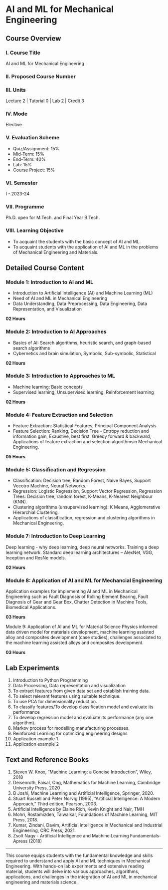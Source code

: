 # AI and ML for Mechanical Engineering

## Course Overview

### I. Course Title
AI and ML for Mechanical Engineering

### II. Proposed Course Number

### III. Units
Lecture 2 | Tutorial 0 | Lab 2 | Credit 3

### IV. Mode
Elective

### V. Evaluation Scheme
- Quiz/Assignment: 15%
- Mid-Term: 15%
- End-Term: 40%
- Lab: 15%
- Course Project: 15%

### VI. Semester
I - 2023-24

### VII. Programme
Ph.D. open for M.Tech. and Final Year B.Tech.

### VIII. Learning Objective
- To acquaint the students with the basic concept of AI and ML.
- To acquaint students with the application of AI and ML in the problems of Mechanical Engineering and Materials.

## Detailed Course Content

### Module 1: Introduction to AI and ML
- Introduction to Artificial Intelligence (AI) and Machine Learning (ML)
- Need of AI and ML in Mechanical Engineering
- Data Understanding, Data Preprocessing, Data Engineering, Data Representation, and Visualization

**02 Hours**

### Module 2: Introduction to AI Approaches
- Basics of AI: Search algorithms, heuristic search, and graph-based search algorithms
- Cybernetics and brain simulation, Symbolic, Sub-symbolic, Statistical

**02 Hours**

### Module 3: Introduction to Approaches to ML
- Machine learning: Basic concepts
- Supervised learning, Unsupervised learning, Reinforcement learning

**02 Hours**

### Module 4: Feature Extraction and Selection
- Feature Extraction: Statistical Features, Principal Component Analysis
- Feature Selection: Ranking, Decision Tree - Entropy reduction and information gain, Exaustive, best first, Greedy forward & backward, Applications of feature extraction and selection algorithmsin Mechanical Engineering.

**05 Hours**

### Module 5: Classification and Regression
- Classification: Decision tree, Random Forest, Naive Bayes, Support Vecotro Machine, Neural Networks.
- Regression: Logistic Regression, Support Vector Regression, Regression Trees: Decision tree, random forest, K-Means, K-Nearest Neighbour (KNN).
- Clustering algorithms (unsupervised learning): K Means, Agglomerative Hierarchial Clustering.
- Applications of classification, regression and clustering algorithms in Mechanical Engineering.

### Module 7: Introduction to Deep Learning
Deep learning - why deep learning, deep neural networks. Training a deep learning network. Standard deep learning architectures – AlexNet, VGG, Inception and ResNe models.

**02 Hours**

### Module 8: Application of AI and ML for Mechancial Engineering
Application examples for implementing AI and ML in Mechanical Engineering such
as Fault Diagnosis of Rolling Element Bearing, Fault Diagnosis of Gear and Gear
Box, Chatter Detection in Machine Tools, Biomedical Applications.

**03 Hours**

Module 9: Application of AI and ML for Material Science
Physics informed data driven model for materials development, machine learning
assisted alloy and composites development (case studies), challenges associated to the
machine learning assisted alloys and composites development.

**03 Hours**

## Lab Experiments
1. Introduction to Python Programming
2. Data Processing, Data representation and visualization
3. To extract features from given data set and establish training data.
4. To select relevant features using suitable technique.
5. To use PCA for dimensionality reduction.
6. To classify features/To develop classification model and evaluate its performance
7. To develop regression model and evaluate its performance (any one algorithm).
8. Markov process for modelling manufacturing processes.
9. Reinforced Learning for optimizing engineering designs
10. Application example 1
11. Application example 2

## Text and Reference Books
1. Steven W. Knox, “Machine Learning: a Concise Introduction”, Wiley, 2018
2. Deisenroth, Faisal, Ong, Mathematics for Machine Learning, Cambridge University Press, 2020
3. B Joshi, Machine Learning and Artificial Intelligence, Springer, 2020.
4. Stuart Russell and Peter Norvig (1995), “Artificial Intelligence: A Modern Approach,” Third
edition, Pearson, 2003.
5. Artificial Intelligence by Elaine Rich, Kevin Knight and Nair, TMH
6. Mohri, Rostamizdeh, Talwalkar, Foundations of Machine Learning, MIT Press, 2018.
7. Kumar, Zindani, Davim, Artificial Intelligence in Mechanical and Industrial Engineering,
CRC Press, 2021.
8. Zsolt Nagy - Artificial Intelligence and Machine Learning Fundamentals-Apress (2018)

---

This course equips students with the fundamental knowledge and skills required to understand and apply AI and ML techniques in Mechanical Engineering. With hands-on lab experiments and extensive reading material, students will delve into various approaches, algorithms, applications, and challenges in the integration of AI and ML in mechanical engineering and materials science.

